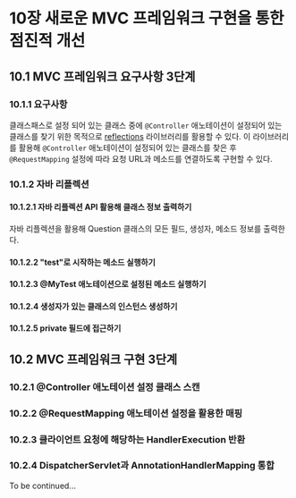 # 10장 새로운 MVC 프레임워크 구현을 통한 점진적 개선

## 10.1 MVC 프레임워크 요구사항 3단계

### 10.1.1 요구사항

클래스패스로 설정 되어 있는 클래스 중에 `@Controller` 애노테이션이 설정되어 있는 클래스를 찾기 위한 목적으로
[reflections](https://github.com/ronmamo/reflections) 라이브러리를 활용할 수 있다.
이 라이브러리를 활용해 `@Controller` 애노테이션이 설정되어 있는 클래스를 찾은 후 `@RequestMapping` 설정에 따라 요청 URL과 메소드를 연결하도록 구현할 수 있다.

### 10.1.2 자바 리플렉션

#### 10.1.2.1 자바 리플렉션 API 활용해 클래스 정보 출력하기

자바 리플렉션을 활용해 Question 클래스의 모든 필드, 생성자, 메소드 정보를 출력한다.

#### 10.1.2.2 "test"로 시작하는 메소드 실행하기

#### 10.1.2.3 @MyTest 애노테이션으로 설정된 메소드 실행하기

#### 10.1.2.4 생성자가 있는 클래스의 인스턴스 생성하기

#### 10.1.2.5 private 필드에 접근하기

## 10.2 MVC 프레임워크 구현 3단계

### 10.2.1 @Controller 애노테이션 설정 클래스 스캔

### 10.2.2 @RequestMapping 애노테이션 설정을 활용한 매핑

### 10.2.3 클라이언트 요청에 해당하는 HandlerExecution 반환

### 10.2.4 DispatcherServlet과 AnnotationHandlerMapping 통합




To be continued...
